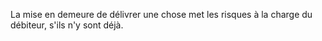 La mise en demeure de délivrer une chose met les risques à la charge du débiteur, s'ils n'y sont déjà.
